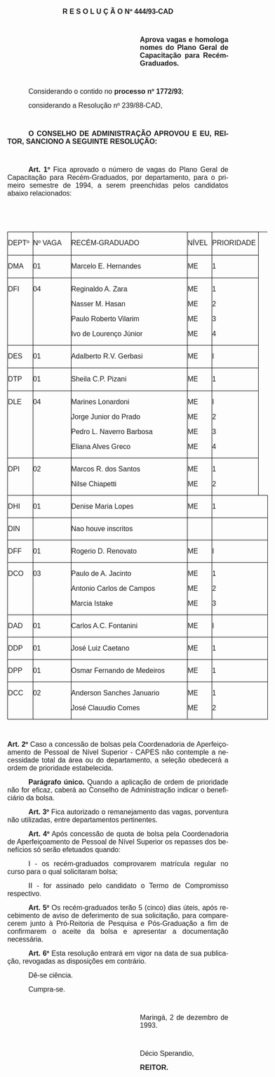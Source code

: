 <body lang=PT-BR style='tab-interval:36.0pt'>

<div class=Section1>

<p class=MsoNormal align=center style='text-align:center'><b style='mso-bidi-font-weight:
normal'><span style='font-size:12.0pt;mso-bidi-font-size:10.0pt;font-family:
Arial'>R E S O L U Ç Ã O Nº 444/93-CAD<o:p></o:p></span></b></p>

<p class=MsoNormal style='text-align:justify'><span style='font-size:12.0pt;
font-family:Arial'><o:p>&nbsp;</o:p></span></p>

<p class=MsoNormal style='margin-left:8.0cm;text-align:justify'><b
style='mso-bidi-font-weight:normal'><span style='font-size:12.0pt;font-family:
Arial'>Aprova vagas e homologa nomes do Plano Geral de Capacitação para Recém-Graduados.<o:p></o:p></span></b></p>

<p class=MsoNormal style='text-align:justify'><span style='font-size:12.0pt;
font-family:Arial'><o:p>&nbsp;</o:p></span></p>

<p class=MsoNormal style='text-align:justify;text-indent:36.0pt'><span
style='font-size:12.0pt;font-family:Arial'>Considerando o contido no <b
style='mso-bidi-font-weight:normal'>processo nº 1772/93</b>; <o:p></o:p></span></p>

<p class=MsoNormal style='text-align:justify;text-indent:36.0pt'><span
style='font-size:12.0pt;font-family:Arial'>considerando a Resolução nº
239/88-CAD,<o:p></o:p></span></p>

<p class=MsoNormal style='text-align:justify'><span style='font-size:12.0pt;
font-family:Arial'><o:p>&nbsp;</o:p></span></p>

<p class=MsoNormal style='text-align:justify;text-indent:36.0pt'><b
style='mso-bidi-font-weight:normal'><span style='font-size:12.0pt;font-family:
Arial'>O CONSELHO DE ADMINISTRAÇÃO APROVOU E EU, REITOR, SANCIONO A SEGUINTE
RESOLUÇÃO:<o:p></o:p></span></b></p>

<p class=MsoNormal style='text-align:justify'><span style='font-size:12.0pt;
font-family:Arial'><o:p>&nbsp;</o:p></span></p>

<p class=MsoNormal style='text-align:justify;text-indent:36.0pt'><b
style='mso-bidi-font-weight:normal'><span style='font-size:12.0pt;font-family:
Arial'>Art. 1º</span></b><span style='font-size:12.0pt;font-family:Arial'> Fica
aprovado o número de vagas do Plano Geral de Capacitação para Recém-Graduados,
por departamento, para o primeiro semestre de 1994, a serem preenchidas pelos
candidatos abaixo relacionados:<o:p></o:p></span></p>

<p class=MsoNormal><o:p>&nbsp;</o:p></p>

<p class=MsoNormal><o:p>&nbsp;</o:p></p>

<table class=MsoNormalTable border=0 cellspacing=0 cellpadding=0 width=593
 style='width:444.9pt;margin-left:.25pt;border-collapse:collapse;mso-padding-alt:
 0cm 0cm 0cm 0cm'>
 <tr style='mso-yfti-irow:0;mso-yfti-firstrow:yes;mso-row-margin-right:1.75pt'>
  <td width=57 valign=top style='width:42.55pt;border:solid windowtext 1.0pt;
  mso-border-alt:solid windowtext .5pt;padding:0cm 0cm 0cm 0cm'>
  <p class=MsoNormal style='text-align:justify'><span style='font-size:12.0pt;
  font-family:Arial'>DEPTº<o:p></o:p></span></p>
  </td>
  <td width=89 valign=top style='width:66.7pt;border:solid windowtext 1.0pt;
  border-left:none;mso-border-left-alt:solid windowtext .5pt;mso-border-alt:
  solid windowtext .5pt;padding:0cm 0cm 0cm 0cm'>
  <p class=MsoNormal style='text-align:justify'><span style='font-size:12.0pt;
  font-family:Arial'>Nº VAGA<o:p></o:p></span></p>
  </td>
  <td width=280 valign=top style='width:209.7pt;border:solid windowtext 1.0pt;
  border-left:none;mso-border-left-alt:solid windowtext .5pt;mso-border-alt:
  solid windowtext .5pt;padding:0cm 0cm 0cm 0cm'>
  <p class=MsoNormal style='text-align:justify'><span style='font-size:12.0pt;
  font-family:Arial'>RECÉM-GRADUADO<o:p></o:p></span></p>
  </td>
  <td width=57 valign=top style='width:42.55pt;border:solid windowtext 1.0pt;
  border-left:none;mso-border-left-alt:solid windowtext .5pt;mso-border-alt:
  solid windowtext .5pt;padding:0cm 0cm 0cm 0cm'>
  <p class=MsoNormal style='text-align:justify'><span style='font-size:12.0pt;
  font-family:Arial'>NÍVEL<o:p></o:p></span></p>
  </td>
  <td width=109 valign=top style='width:81.65pt;border:solid windowtext 1.0pt;
  border-left:none;mso-border-left-alt:solid windowtext .5pt;mso-border-alt:
  solid windowtext .5pt;padding:0cm 0cm 0cm 0cm'>
  <p class=MsoNormal style='text-align:justify'><span style='font-size:12.0pt;
  font-family:Arial'>PRIORIDADE<o:p></o:p></span></p>
  </td>
  <td style='mso-cell-special:placeholder;border:none;padding:0cm 0cm 0cm 0cm'
  width=2><p class='MsoNormal'>&nbsp;</td>
 </tr>
 <tr style='mso-yfti-irow:1;mso-row-margin-right:1.75pt'>
  <td width=57 valign=top style='width:42.55pt;border:solid windowtext 1.0pt;
  border-top:none;mso-border-top-alt:solid windowtext .5pt;mso-border-alt:solid windowtext .5pt;
  padding:0cm 0cm 0cm 0cm'>
  <p class=MsoNormal style='text-align:justify'><span style='font-size:12.0pt;
  font-family:Arial'>DMA<o:p></o:p></span></p>
  </td>
  <td width=89 valign=top style='width:66.7pt;border-top:none;border-left:none;
  border-bottom:solid windowtext 1.0pt;border-right:solid windowtext 1.0pt;
  mso-border-top-alt:solid windowtext .5pt;mso-border-left-alt:solid windowtext .5pt;
  mso-border-alt:solid windowtext .5pt;padding:0cm 0cm 0cm 0cm'>
  <p class=MsoNormal style='text-align:justify'><span style='font-size:12.0pt;
  font-family:Arial'>01<o:p></o:p></span></p>
  </td>
  <td width=280 valign=top style='width:209.7pt;border-top:none;border-left:
  none;border-bottom:solid windowtext 1.0pt;border-right:solid windowtext 1.0pt;
  mso-border-top-alt:solid windowtext .5pt;mso-border-left-alt:solid windowtext .5pt;
  mso-border-alt:solid windowtext .5pt;padding:0cm 0cm 0cm 0cm'>
  <p class=MsoNormal style='text-align:justify'><span style='font-size:12.0pt;
  font-family:Arial'>Marcelo E. Hernandes<o:p></o:p></span></p>
  </td>
  <td width=57 valign=top style='width:42.55pt;border-top:none;border-left:
  none;border-bottom:solid windowtext 1.0pt;border-right:solid windowtext 1.0pt;
  mso-border-top-alt:solid windowtext .5pt;mso-border-left-alt:solid windowtext .5pt;
  mso-border-alt:solid windowtext .5pt;padding:0cm 0cm 0cm 0cm'>
  <p class=MsoNormal style='text-align:justify'><span style='font-size:12.0pt;
  font-family:Arial'>ME<o:p></o:p></span></p>
  </td>
  <td width=109 valign=top style='width:81.65pt;border-top:none;border-left:
  none;border-bottom:solid windowtext 1.0pt;border-right:solid windowtext 1.0pt;
  mso-border-top-alt:solid windowtext .5pt;mso-border-left-alt:solid windowtext .5pt;
  mso-border-alt:solid windowtext .5pt;padding:0cm 0cm 0cm 0cm'>
  <p class=MsoNormal style='text-align:justify'><span style='font-size:12.0pt;
  font-family:Arial'>1<o:p></o:p></span></p>
  </td>
  <td style='mso-cell-special:placeholder;border:none;padding:0cm 0cm 0cm 0cm'
  width=2><p class='MsoNormal'>&nbsp;</td>
 </tr>
 <tr style='mso-yfti-irow:2;mso-row-margin-right:1.75pt'>
  <td width=57 valign=top style='width:42.55pt;border:solid windowtext 1.0pt;
  border-top:none;mso-border-top-alt:solid windowtext .5pt;mso-border-alt:solid windowtext .5pt;
  padding:0cm 0cm 0cm 0cm'>
  <p class=MsoNormal style='text-align:justify'><span style='font-size:12.0pt;
  font-family:Arial'>DFI<o:p></o:p></span></p>
  </td>
  <td width=89 valign=top style='width:66.7pt;border-top:none;border-left:none;
  border-bottom:solid windowtext 1.0pt;border-right:solid windowtext 1.0pt;
  mso-border-top-alt:solid windowtext .5pt;mso-border-left-alt:solid windowtext .5pt;
  mso-border-alt:solid windowtext .5pt;padding:0cm 0cm 0cm 0cm'>
  <p class=MsoNormal style='text-align:justify'><span style='font-size:12.0pt;
  font-family:Arial'>04<o:p></o:p></span></p>
  </td>
  <td width=280 valign=top style='width:209.7pt;border-top:none;border-left:
  none;border-bottom:solid windowtext 1.0pt;border-right:solid windowtext 1.0pt;
  mso-border-top-alt:solid windowtext .5pt;mso-border-left-alt:solid windowtext .5pt;
  mso-border-alt:solid windowtext .5pt;padding:0cm 0cm 0cm 0cm'>
  <p class=MsoNormal style='text-align:justify'><span style='font-size:12.0pt;
  font-family:Arial'>Reginaldo A. Zara<o:p></o:p></span></p>
  <p class=MsoNormal style='text-align:justify'><span style='font-size:12.0pt;
  font-family:Arial'>Nasser M. Hasan<o:p></o:p></span></p>
  <p class=MsoNormal style='text-align:justify'><span style='font-size:12.0pt;
  font-family:Arial'>Paulo Roberto Vilarim<o:p></o:p></span></p>
  <p class=MsoNormal style='text-align:justify'><span style='font-size:12.0pt;
  font-family:Arial'>Ivo de Lourenço Júnior<o:p></o:p></span></p>
  </td>
  <td width=57 valign=top style='width:42.55pt;border-top:none;border-left:
  none;border-bottom:solid windowtext 1.0pt;border-right:solid windowtext 1.0pt;
  mso-border-top-alt:solid windowtext .5pt;mso-border-left-alt:solid windowtext .5pt;
  mso-border-alt:solid windowtext .5pt;padding:0cm 0cm 0cm 0cm'>
  <p class=MsoNormal style='text-align:justify'><span style='font-size:12.0pt;
  font-family:Arial'>ME<o:p></o:p></span></p>
  <p class=MsoNormal style='text-align:justify'><span style='font-size:12.0pt;
  font-family:Arial'>ME<o:p></o:p></span></p>
  <p class=MsoNormal style='text-align:justify'><span style='font-size:12.0pt;
  font-family:Arial'>ME<o:p></o:p></span></p>
  <p class=MsoNormal style='text-align:justify'><span style='font-size:12.0pt;
  font-family:Arial'>ME<o:p></o:p></span></p>
  </td>
  <td width=109 valign=top style='width:81.65pt;border-top:none;border-left:
  none;border-bottom:solid windowtext 1.0pt;border-right:solid windowtext 1.0pt;
  mso-border-top-alt:solid windowtext .5pt;mso-border-left-alt:solid windowtext .5pt;
  mso-border-alt:solid windowtext .5pt;padding:0cm 0cm 0cm 0cm'>
  <p class=MsoNormal style='text-align:justify'><span style='font-size:12.0pt;
  font-family:Arial'>1<o:p></o:p></span></p>
  <p class=MsoNormal style='text-align:justify'><span style='font-size:12.0pt;
  font-family:Arial'>2<o:p></o:p></span></p>
  <p class=MsoNormal style='text-align:justify'><span style='font-size:12.0pt;
  font-family:Arial'>3<o:p></o:p></span></p>
  <p class=MsoNormal style='text-align:justify'><span style='font-size:12.0pt;
  font-family:Arial'>4<o:p></o:p></span></p>
  </td>
  <td style='mso-cell-special:placeholder;border:none;padding:0cm 0cm 0cm 0cm'
  width=2><p class='MsoNormal'>&nbsp;</td>
 </tr>
 <tr style='mso-yfti-irow:3;mso-row-margin-right:1.75pt'>
  <td width=57 valign=top style='width:42.55pt;border:solid windowtext 1.0pt;
  border-top:none;mso-border-top-alt:solid windowtext .5pt;mso-border-alt:solid windowtext .5pt;
  padding:0cm 0cm 0cm 0cm'>
  <p class=MsoNormal style='text-align:justify'><span style='font-size:12.0pt;
  font-family:Arial'>DES<o:p></o:p></span></p>
  </td>
  <td width=89 valign=top style='width:66.7pt;border-top:none;border-left:none;
  border-bottom:solid windowtext 1.0pt;border-right:solid windowtext 1.0pt;
  mso-border-top-alt:solid windowtext .5pt;mso-border-left-alt:solid windowtext .5pt;
  mso-border-alt:solid windowtext .5pt;padding:0cm 0cm 0cm 0cm'>
  <p class=MsoNormal style='text-align:justify'><span style='font-size:12.0pt;
  font-family:Arial'>01<o:p></o:p></span></p>
  </td>
  <td width=280 valign=top style='width:209.7pt;border-top:none;border-left:
  none;border-bottom:solid windowtext 1.0pt;border-right:solid windowtext 1.0pt;
  mso-border-top-alt:solid windowtext .5pt;mso-border-left-alt:solid windowtext .5pt;
  mso-border-alt:solid windowtext .5pt;padding:0cm 0cm 0cm 0cm'>
  <p class=MsoNormal style='text-align:justify'><span style='font-size:12.0pt;
  font-family:Arial'>Adalberto R.V. Gerbasi<o:p></o:p></span></p>
  </td>
  <td width=57 valign=top style='width:42.55pt;border-top:none;border-left:
  none;border-bottom:solid windowtext 1.0pt;border-right:solid windowtext 1.0pt;
  mso-border-top-alt:solid windowtext .5pt;mso-border-left-alt:solid windowtext .5pt;
  mso-border-alt:solid windowtext .5pt;padding:0cm 0cm 0cm 0cm'>
  <p class=MsoNormal style='text-align:justify'><span style='font-size:12.0pt;
  font-family:Arial'>ME<o:p></o:p></span></p>
  </td>
  <td width=109 valign=top style='width:81.65pt;border-top:none;border-left:
  none;border-bottom:solid windowtext 1.0pt;border-right:solid windowtext 1.0pt;
  mso-border-top-alt:solid windowtext .5pt;mso-border-left-alt:solid windowtext .5pt;
  mso-border-alt:solid windowtext .5pt;padding:0cm 0cm 0cm 0cm'>
  <p class=MsoNormal style='text-align:justify'><span style='font-size:12.0pt;
  font-family:Arial'>I<o:p></o:p></span></p>
  </td>
  <td style='mso-cell-special:placeholder;border:none;padding:0cm 0cm 0cm 0cm'
  width=2><p class='MsoNormal'>&nbsp;</td>
 </tr>
 <tr style='mso-yfti-irow:4;mso-row-margin-right:1.75pt'>
  <td width=57 valign=top style='width:42.55pt;border:solid windowtext 1.0pt;
  border-top:none;mso-border-top-alt:solid windowtext .5pt;mso-border-alt:solid windowtext .5pt;
  padding:0cm 0cm 0cm 0cm'>
  <p class=MsoNormal style='text-align:justify'><span style='font-size:12.0pt;
  font-family:Arial'>DTP<o:p></o:p></span></p>
  </td>
  <td width=89 valign=top style='width:66.7pt;border-top:none;border-left:none;
  border-bottom:solid windowtext 1.0pt;border-right:solid windowtext 1.0pt;
  mso-border-top-alt:solid windowtext .5pt;mso-border-left-alt:solid windowtext .5pt;
  mso-border-alt:solid windowtext .5pt;padding:0cm 0cm 0cm 0cm'>
  <p class=MsoNormal style='text-align:justify'><span style='font-size:12.0pt;
  font-family:Arial'>01<o:p></o:p></span></p>
  </td>
  <td width=280 valign=top style='width:209.7pt;border-top:none;border-left:
  none;border-bottom:solid windowtext 1.0pt;border-right:solid windowtext 1.0pt;
  mso-border-top-alt:solid windowtext .5pt;mso-border-left-alt:solid windowtext .5pt;
  mso-border-alt:solid windowtext .5pt;padding:0cm 0cm 0cm 0cm'>
  <p class=MsoNormal style='text-align:justify'><span style='font-size:12.0pt;
  font-family:Arial'>Sheila C.P. Pizani<o:p></o:p></span></p>
  </td>
  <td width=57 valign=top style='width:42.55pt;border-top:none;border-left:
  none;border-bottom:solid windowtext 1.0pt;border-right:solid windowtext 1.0pt;
  mso-border-top-alt:solid windowtext .5pt;mso-border-left-alt:solid windowtext .5pt;
  mso-border-alt:solid windowtext .5pt;padding:0cm 0cm 0cm 0cm'>
  <p class=MsoNormal style='text-align:justify'><span style='font-size:12.0pt;
  font-family:Arial'>ME<o:p></o:p></span></p>
  </td>
  <td width=109 valign=top style='width:81.65pt;border-top:none;border-left:
  none;border-bottom:solid windowtext 1.0pt;border-right:solid windowtext 1.0pt;
  mso-border-top-alt:solid windowtext .5pt;mso-border-left-alt:solid windowtext .5pt;
  mso-border-alt:solid windowtext .5pt;padding:0cm 0cm 0cm 0cm'>
  <p class=MsoNormal style='text-align:justify'><span style='font-size:12.0pt;
  font-family:Arial'>1<o:p></o:p></span></p>
  </td>
  <td style='mso-cell-special:placeholder;border:none;padding:0cm 0cm 0cm 0cm'
  width=2><p class='MsoNormal'>&nbsp;</td>
 </tr>
 <tr style='mso-yfti-irow:5;mso-row-margin-right:1.75pt'>
  <td width=57 valign=top style='width:42.55pt;border:solid windowtext 1.0pt;
  border-top:none;mso-border-top-alt:solid windowtext .5pt;mso-border-alt:solid windowtext .5pt;
  padding:0cm 0cm 0cm 0cm'>
  <p class=MsoNormal style='text-align:justify'><span style='font-size:12.0pt;
  font-family:Arial'>DLE<o:p></o:p></span></p>
  </td>
  <td width=89 valign=top style='width:66.7pt;border-top:none;border-left:none;
  border-bottom:solid windowtext 1.0pt;border-right:solid windowtext 1.0pt;
  mso-border-top-alt:solid windowtext .5pt;mso-border-left-alt:solid windowtext .5pt;
  mso-border-alt:solid windowtext .5pt;padding:0cm 0cm 0cm 0cm'>
  <p class=MsoNormal style='text-align:justify'><span style='font-size:12.0pt;
  font-family:Arial'>04<o:p></o:p></span></p>
  </td>
  <td width=280 valign=top style='width:209.7pt;border-top:none;border-left:
  none;border-bottom:solid windowtext 1.0pt;border-right:solid windowtext 1.0pt;
  mso-border-top-alt:solid windowtext .5pt;mso-border-left-alt:solid windowtext .5pt;
  mso-border-alt:solid windowtext .5pt;padding:0cm 0cm 0cm 0cm'>
  <p class=MsoNormal style='text-align:justify'><span style='font-size:12.0pt;
  font-family:Arial'>Marines Lonardoni<o:p></o:p></span></p>
  <p class=MsoNormal style='text-align:justify'><span style='font-size:12.0pt;
  font-family:Arial'>Jorge Junior do Prado<o:p></o:p></span></p>
  <p class=MsoNormal style='text-align:justify'><span style='font-size:12.0pt;
  font-family:Arial'>Pedro L. Naverro Barbosa<o:p></o:p></span></p>
  <p class=MsoNormal style='text-align:justify'><span style='font-size:12.0pt;
  font-family:Arial'>Eliana Alves Greco<o:p></o:p></span></p>
  </td>
  <td width=57 valign=top style='width:42.55pt;border-top:none;border-left:
  none;border-bottom:solid windowtext 1.0pt;border-right:solid windowtext 1.0pt;
  mso-border-top-alt:solid windowtext .5pt;mso-border-left-alt:solid windowtext .5pt;
  mso-border-alt:solid windowtext .5pt;padding:0cm 0cm 0cm 0cm'>
  <p class=MsoNormal style='text-align:justify'><span style='font-size:12.0pt;
  font-family:Arial'>ME<o:p></o:p></span></p>
  <p class=MsoNormal style='text-align:justify'><span style='font-size:12.0pt;
  font-family:Arial'>ME<o:p></o:p></span></p>
  <p class=MsoNormal style='text-align:justify'><span style='font-size:12.0pt;
  font-family:Arial'>ME<o:p></o:p></span></p>
  <p class=MsoNormal style='text-align:justify'><span style='font-size:12.0pt;
  font-family:Arial'>ME<o:p></o:p></span></p>
  </td>
  <td width=109 valign=top style='width:81.65pt;border-top:none;border-left:
  none;border-bottom:solid windowtext 1.0pt;border-right:solid windowtext 1.0pt;
  mso-border-top-alt:solid windowtext .5pt;mso-border-left-alt:solid windowtext .5pt;
  mso-border-alt:solid windowtext .5pt;padding:0cm 0cm 0cm 0cm'>
  <p class=MsoNormal style='text-align:justify'><span style='font-size:12.0pt;
  font-family:Arial'>I<o:p></o:p></span></p>
  <p class=MsoNormal style='text-align:justify'><span style='font-size:12.0pt;
  font-family:Arial'>2<o:p></o:p></span></p>
  <p class=MsoNormal style='text-align:justify'><span style='font-size:12.0pt;
  font-family:Arial'>3<o:p></o:p></span></p>
  <p class=MsoNormal style='text-align:justify'><span style='font-size:12.0pt;
  font-family:Arial'>4<o:p></o:p></span></p>
  </td>
  <td style='mso-cell-special:placeholder;border:none;padding:0cm 0cm 0cm 0cm'
  width=2><p class='MsoNormal'>&nbsp;</td>
 </tr>
 <tr style='mso-yfti-irow:6;mso-row-margin-right:1.75pt'>
  <td width=57 valign=top style='width:42.55pt;border:solid windowtext 1.0pt;
  border-top:none;mso-border-top-alt:solid windowtext .5pt;mso-border-alt:solid windowtext .5pt;
  padding:0cm 0cm 0cm 0cm'>
  <p class=MsoNormal style='text-align:justify'><span style='font-size:12.0pt;
  font-family:Arial'>DPI<o:p></o:p></span></p>
  </td>
  <td width=89 valign=top style='width:66.7pt;border-top:none;border-left:none;
  border-bottom:solid windowtext 1.0pt;border-right:solid windowtext 1.0pt;
  mso-border-top-alt:solid windowtext .5pt;mso-border-left-alt:solid windowtext .5pt;
  mso-border-alt:solid windowtext .5pt;padding:0cm 0cm 0cm 0cm'>
  <p class=MsoNormal style='text-align:justify'><span style='font-size:12.0pt;
  font-family:Arial'>02<o:p></o:p></span></p>
  </td>
  <td width=280 valign=top style='width:209.7pt;border-top:none;border-left:
  none;border-bottom:solid windowtext 1.0pt;border-right:solid windowtext 1.0pt;
  mso-border-top-alt:solid windowtext .5pt;mso-border-left-alt:solid windowtext .5pt;
  mso-border-alt:solid windowtext .5pt;padding:0cm 0cm 0cm 0cm'>
  <p class=MsoNormal style='text-align:justify'><span style='font-size:12.0pt;
  font-family:Arial'>Marcos R. dos Santos<o:p></o:p></span></p>
  <p class=MsoNormal style='text-align:justify'><span style='font-size:12.0pt;
  font-family:Arial'>Nilse Chiapetti<o:p></o:p></span></p>
  </td>
  <td width=57 valign=top style='width:42.55pt;border-top:none;border-left:
  none;border-bottom:solid windowtext 1.0pt;border-right:solid windowtext 1.0pt;
  mso-border-top-alt:solid windowtext .5pt;mso-border-left-alt:solid windowtext .5pt;
  mso-border-alt:solid windowtext .5pt;padding:0cm 0cm 0cm 0cm'>
  <p class=MsoNormal style='text-align:justify'><span style='font-size:12.0pt;
  font-family:Arial'>ME<o:p></o:p></span></p>
  <p class=MsoNormal style='text-align:justify'><span style='font-size:12.0pt;
  font-family:Arial'>ME<o:p></o:p></span></p>
  </td>
  <td width=109 valign=top style='width:81.65pt;border-top:none;border-left:
  none;border-bottom:solid windowtext 1.0pt;border-right:solid windowtext 1.0pt;
  mso-border-top-alt:solid windowtext .5pt;mso-border-left-alt:solid windowtext .5pt;
  mso-border-alt:solid windowtext .5pt;padding:0cm 0cm 0cm 0cm'>
  <p class=MsoNormal style='text-align:justify'><span style='font-size:12.0pt;
  font-family:Arial'>1<o:p></o:p></span></p>
  <p class=MsoNormal style='text-align:justify'><span style='font-size:12.0pt;
  font-family:Arial'>2<o:p></o:p></span></p>
  </td>
  <td style='mso-cell-special:placeholder;border:none;border-bottom:solid windowtext 1.0pt'
  width=2><p class='MsoNormal'>&nbsp;</td>
 </tr>
 <tr style='mso-yfti-irow:7'>
  <td width=57 valign=top style='width:42.55pt;border:solid windowtext 1.0pt;
  border-top:none;mso-border-top-alt:solid windowtext .5pt;mso-border-alt:solid windowtext .5pt;
  padding:0cm 0cm 0cm 0cm'>
  <p class=MsoNormal style='text-align:justify'><span style='font-size:12.0pt;
  font-family:Arial'>DHI<o:p></o:p></span></p>
  </td>
  <td width=89 valign=top style='width:66.7pt;border-top:none;border-left:none;
  border-bottom:solid windowtext 1.0pt;border-right:solid windowtext 1.0pt;
  mso-border-top-alt:solid windowtext .5pt;mso-border-left-alt:solid windowtext .5pt;
  mso-border-alt:solid windowtext .5pt;padding:0cm 0cm 0cm 0cm'>
  <p class=MsoNormal style='text-align:justify'><span style='font-size:12.0pt;
  font-family:Arial'>01<o:p></o:p></span></p>
  </td>
  <td width=280 valign=top style='width:209.7pt;border-top:none;border-left:
  none;border-bottom:solid windowtext 1.0pt;border-right:solid windowtext 1.0pt;
  mso-border-top-alt:solid windowtext .5pt;mso-border-left-alt:solid windowtext .5pt;
  mso-border-alt:solid windowtext .5pt;padding:0cm 0cm 0cm 0cm'>
  <p class=MsoNormal style='text-align:justify'><span style='font-size:12.0pt;
  font-family:Arial'>Denise Maria Lopes<o:p></o:p></span></p>
  </td>
  <td width=57 valign=top style='width:42.55pt;border-top:none;border-left:
  none;border-bottom:solid windowtext 1.0pt;border-right:solid windowtext 1.0pt;
  mso-border-top-alt:solid windowtext .5pt;mso-border-left-alt:solid windowtext .5pt;
  mso-border-alt:solid windowtext .5pt;padding:0cm 0cm 0cm 0cm'>
  <p class=MsoNormal style='text-align:justify'><span style='font-size:12.0pt;
  font-family:Arial'>ME<o:p></o:p></span></p>
  </td>
  <td width=111 colspan=2 valign=top style='width:83.4pt;border-top:none;
  border-left:none;border-bottom:solid windowtext 1.0pt;border-right:solid windowtext 1.0pt;
  mso-border-top-alt:solid windowtext .5pt;mso-border-left-alt:solid windowtext .5pt;
  mso-border-alt:solid windowtext .5pt;padding:0cm 0cm 0cm 0cm'>
  <p class=MsoNormal style='text-align:justify'><span style='font-size:12.0pt;
  font-family:Arial'>1<o:p></o:p></span></p>
  </td>
 </tr>
 <tr style='mso-yfti-irow:8'>
  <td width=57 valign=top style='width:42.55pt;border:solid windowtext 1.0pt;
  border-top:none;mso-border-top-alt:solid windowtext .5pt;mso-border-alt:solid windowtext .5pt;
  padding:0cm 0cm 0cm 0cm'>
  <p class=MsoNormal style='text-align:justify'><span style='font-size:12.0pt;
  font-family:Arial'>DIN<o:p></o:p></span></p>
  </td>
  <td width=89 valign=top style='width:66.7pt;border-top:none;border-left:none;
  border-bottom:solid windowtext 1.0pt;border-right:solid windowtext 1.0pt;
  mso-border-top-alt:solid windowtext .5pt;mso-border-left-alt:solid windowtext .5pt;
  mso-border-alt:solid windowtext .5pt;padding:0cm 0cm 0cm 0cm'>
  <p class=MsoNormal style='text-align:justify'><span style='font-size:12.0pt;
  font-family:Arial'><o:p>&nbsp;</o:p></span></p>
  </td>
  <td width=280 valign=top style='width:209.7pt;border-top:none;border-left:
  none;border-bottom:solid windowtext 1.0pt;border-right:solid windowtext 1.0pt;
  mso-border-top-alt:solid windowtext .5pt;mso-border-left-alt:solid windowtext .5pt;
  mso-border-alt:solid windowtext .5pt;padding:0cm 0cm 0cm 0cm'>
  <p class=MsoNormal style='text-align:justify'><span style='font-size:12.0pt;
  font-family:Arial'>Nao houve inscritos<o:p></o:p></span></p>
  </td>
  <td width=57 valign=top style='width:42.55pt;border-top:none;border-left:
  none;border-bottom:solid windowtext 1.0pt;border-right:solid windowtext 1.0pt;
  mso-border-top-alt:solid windowtext .5pt;mso-border-left-alt:solid windowtext .5pt;
  mso-border-alt:solid windowtext .5pt;padding:0cm 0cm 0cm 0cm'>
  <p class=MsoNormal style='text-align:justify'><span style='font-size:12.0pt;
  font-family:Arial'><o:p>&nbsp;</o:p></span></p>
  </td>
  <td width=111 colspan=2 valign=top style='width:83.4pt;border-top:none;
  border-left:none;border-bottom:solid windowtext 1.0pt;border-right:solid windowtext 1.0pt;
  mso-border-top-alt:solid windowtext .5pt;mso-border-left-alt:solid windowtext .5pt;
  mso-border-alt:solid windowtext .5pt;padding:0cm 0cm 0cm 0cm'>
  <p class=MsoNormal style='text-align:justify'><span style='font-size:12.0pt;
  font-family:Arial'><o:p>&nbsp;</o:p></span></p>
  </td>
 </tr>
 <tr style='mso-yfti-irow:9'>
  <td width=57 valign=top style='width:42.55pt;border:solid windowtext 1.0pt;
  border-top:none;mso-border-top-alt:solid windowtext .5pt;mso-border-alt:solid windowtext .5pt;
  padding:0cm 0cm 0cm 0cm'>
  <p class=MsoNormal style='text-align:justify'><span style='font-size:12.0pt;
  font-family:Arial'>DFF<o:p></o:p></span></p>
  </td>
  <td width=89 valign=top style='width:66.7pt;border-top:none;border-left:none;
  border-bottom:solid windowtext 1.0pt;border-right:solid windowtext 1.0pt;
  mso-border-top-alt:solid windowtext .5pt;mso-border-left-alt:solid windowtext .5pt;
  mso-border-alt:solid windowtext .5pt;padding:0cm 0cm 0cm 0cm'>
  <p class=MsoNormal style='text-align:justify'><span style='font-size:12.0pt;
  font-family:Arial'>01<o:p></o:p></span></p>
  </td>
  <td width=280 valign=top style='width:209.7pt;border-top:none;border-left:
  none;border-bottom:solid windowtext 1.0pt;border-right:solid windowtext 1.0pt;
  mso-border-top-alt:solid windowtext .5pt;mso-border-left-alt:solid windowtext .5pt;
  mso-border-alt:solid windowtext .5pt;padding:0cm 0cm 0cm 0cm'>
  <p class=MsoNormal style='text-align:justify'><span style='font-size:12.0pt;
  font-family:Arial'>Rogerio D. Renovato<o:p></o:p></span></p>
  </td>
  <td width=57 valign=top style='width:42.55pt;border-top:none;border-left:
  none;border-bottom:solid windowtext 1.0pt;border-right:solid windowtext 1.0pt;
  mso-border-top-alt:solid windowtext .5pt;mso-border-left-alt:solid windowtext .5pt;
  mso-border-alt:solid windowtext .5pt;padding:0cm 0cm 0cm 0cm'>
  <p class=MsoNormal style='text-align:justify'><span style='font-size:12.0pt;
  font-family:Arial'>ME<o:p></o:p></span></p>
  </td>
  <td width=111 colspan=2 valign=top style='width:83.4pt;border-top:none;
  border-left:none;border-bottom:solid windowtext 1.0pt;border-right:solid windowtext 1.0pt;
  mso-border-top-alt:solid windowtext .5pt;mso-border-left-alt:solid windowtext .5pt;
  mso-border-alt:solid windowtext .5pt;padding:0cm 0cm 0cm 0cm'>
  <p class=MsoNormal style='text-align:justify'><span style='font-size:12.0pt;
  font-family:Arial'>I<o:p></o:p></span></p>
  </td>
 </tr>
 <tr style='mso-yfti-irow:10'>
  <td width=57 valign=top style='width:42.55pt;border:solid windowtext 1.0pt;
  border-top:none;mso-border-top-alt:solid windowtext .5pt;mso-border-alt:solid windowtext .5pt;
  padding:0cm 0cm 0cm 0cm'>
  <p class=MsoNormal style='text-align:justify'><span style='font-size:12.0pt;
  font-family:Arial'>DCO<o:p></o:p></span></p>
  </td>
  <td width=89 valign=top style='width:66.7pt;border-top:none;border-left:none;
  border-bottom:solid windowtext 1.0pt;border-right:solid windowtext 1.0pt;
  mso-border-top-alt:solid windowtext .5pt;mso-border-left-alt:solid windowtext .5pt;
  mso-border-alt:solid windowtext .5pt;padding:0cm 0cm 0cm 0cm'>
  <p class=MsoNormal style='text-align:justify'><span style='font-size:12.0pt;
  font-family:Arial'>03<o:p></o:p></span></p>
  </td>
  <td width=280 valign=top style='width:209.7pt;border-top:none;border-left:
  none;border-bottom:solid windowtext 1.0pt;border-right:solid windowtext 1.0pt;
  mso-border-top-alt:solid windowtext .5pt;mso-border-left-alt:solid windowtext .5pt;
  mso-border-alt:solid windowtext .5pt;padding:0cm 0cm 0cm 0cm'>
  <p class=MsoNormal style='text-align:justify'><span style='font-size:12.0pt;
  font-family:Arial'>Paulo de A. Jacinto<o:p></o:p></span></p>
  <p class=MsoNormal style='text-align:justify'><span style='font-size:12.0pt;
  font-family:Arial'>Antonio Carlos de Campos<o:p></o:p></span></p>
  <p class=MsoNormal style='text-align:justify'><span style='font-size:12.0pt;
  font-family:Arial'>Marcia Istake<o:p></o:p></span></p>
  </td>
  <td width=57 valign=top style='width:42.55pt;border-top:none;border-left:
  none;border-bottom:solid windowtext 1.0pt;border-right:solid windowtext 1.0pt;
  mso-border-top-alt:solid windowtext .5pt;mso-border-left-alt:solid windowtext .5pt;
  mso-border-alt:solid windowtext .5pt;padding:0cm 0cm 0cm 0cm'>
  <p class=MsoNormal style='text-align:justify'><span style='font-size:12.0pt;
  font-family:Arial'>ME<o:p></o:p></span></p>
  <p class=MsoNormal style='text-align:justify'><span style='font-size:12.0pt;
  font-family:Arial'>ME<o:p></o:p></span></p>
  <p class=MsoNormal style='text-align:justify'><span style='font-size:12.0pt;
  font-family:Arial'>ME<o:p></o:p></span></p>
  </td>
  <td width=111 colspan=2 valign=top style='width:83.4pt;border-top:none;
  border-left:none;border-bottom:solid windowtext 1.0pt;border-right:solid windowtext 1.0pt;
  mso-border-top-alt:solid windowtext .5pt;mso-border-left-alt:solid windowtext .5pt;
  mso-border-alt:solid windowtext .5pt;padding:0cm 0cm 0cm 0cm'>
  <p class=MsoNormal style='text-align:justify'><span style='font-size:12.0pt;
  font-family:Arial'>1<o:p></o:p></span></p>
  <p class=MsoNormal style='text-align:justify'><span style='font-size:12.0pt;
  font-family:Arial'>2<o:p></o:p></span></p>
  <p class=MsoNormal style='text-align:justify'><span style='font-size:12.0pt;
  font-family:Arial'>3<o:p></o:p></span></p>
  </td>
 </tr>
 <tr style='mso-yfti-irow:11'>
  <td width=57 valign=top style='width:42.55pt;border:solid windowtext 1.0pt;
  border-top:none;mso-border-top-alt:solid windowtext .5pt;mso-border-alt:solid windowtext .5pt;
  padding:0cm 0cm 0cm 0cm'>
  <p class=MsoNormal style='text-align:justify'><span style='font-size:12.0pt;
  font-family:Arial'>DAD<o:p></o:p></span></p>
  </td>
  <td width=89 valign=top style='width:66.7pt;border-top:none;border-left:none;
  border-bottom:solid windowtext 1.0pt;border-right:solid windowtext 1.0pt;
  mso-border-top-alt:solid windowtext .5pt;mso-border-left-alt:solid windowtext .5pt;
  mso-border-alt:solid windowtext .5pt;padding:0cm 0cm 0cm 0cm'>
  <p class=MsoNormal style='text-align:justify'><span style='font-size:12.0pt;
  font-family:Arial'>01<o:p></o:p></span></p>
  </td>
  <td width=280 valign=top style='width:209.7pt;border-top:none;border-left:
  none;border-bottom:solid windowtext 1.0pt;border-right:solid windowtext 1.0pt;
  mso-border-top-alt:solid windowtext .5pt;mso-border-left-alt:solid windowtext .5pt;
  mso-border-alt:solid windowtext .5pt;padding:0cm 0cm 0cm 0cm'>
  <p class=MsoNormal style='text-align:justify'><span style='font-size:12.0pt;
  font-family:Arial'>Carlos A.C. Fontanini<o:p></o:p></span></p>
  </td>
  <td width=57 valign=top style='width:42.55pt;border-top:none;border-left:
  none;border-bottom:solid windowtext 1.0pt;border-right:solid windowtext 1.0pt;
  mso-border-top-alt:solid windowtext .5pt;mso-border-left-alt:solid windowtext .5pt;
  mso-border-alt:solid windowtext .5pt;padding:0cm 0cm 0cm 0cm'>
  <p class=MsoNormal style='text-align:justify'><span style='font-size:12.0pt;
  font-family:Arial'>ME<o:p></o:p></span></p>
  </td>
  <td width=111 colspan=2 valign=top style='width:83.4pt;border-top:none;
  border-left:none;border-bottom:solid windowtext 1.0pt;border-right:solid windowtext 1.0pt;
  mso-border-top-alt:solid windowtext .5pt;mso-border-left-alt:solid windowtext .5pt;
  mso-border-alt:solid windowtext .5pt;padding:0cm 0cm 0cm 0cm'>
  <p class=MsoNormal style='text-align:justify'><span style='font-size:12.0pt;
  font-family:Arial'>I<o:p></o:p></span></p>
  </td>
 </tr>
 <tr style='mso-yfti-irow:12'>
  <td width=57 valign=top style='width:42.55pt;border:solid windowtext 1.0pt;
  border-top:none;mso-border-top-alt:solid windowtext .5pt;mso-border-alt:solid windowtext .5pt;
  padding:0cm 0cm 0cm 0cm'>
  <p class=MsoNormal style='text-align:justify'><span style='font-size:12.0pt;
  font-family:Arial'>DDP<o:p></o:p></span></p>
  </td>
  <td width=89 valign=top style='width:66.7pt;border-top:none;border-left:none;
  border-bottom:solid windowtext 1.0pt;border-right:solid windowtext 1.0pt;
  mso-border-top-alt:solid windowtext .5pt;mso-border-left-alt:solid windowtext .5pt;
  mso-border-alt:solid windowtext .5pt;padding:0cm 0cm 0cm 0cm'>
  <p class=MsoNormal style='text-align:justify'><span style='font-size:12.0pt;
  font-family:Arial'>01<o:p></o:p></span></p>
  </td>
  <td width=280 valign=top style='width:209.7pt;border-top:none;border-left:
  none;border-bottom:solid windowtext 1.0pt;border-right:solid windowtext 1.0pt;
  mso-border-top-alt:solid windowtext .5pt;mso-border-left-alt:solid windowtext .5pt;
  mso-border-alt:solid windowtext .5pt;padding:0cm 0cm 0cm 0cm'>
  <p class=MsoNormal style='text-align:justify'><span style='font-size:12.0pt;
  font-family:Arial'>José Luiz Caetano<o:p></o:p></span></p>
  </td>
  <td width=57 valign=top style='width:42.55pt;border-top:none;border-left:
  none;border-bottom:solid windowtext 1.0pt;border-right:solid windowtext 1.0pt;
  mso-border-top-alt:solid windowtext .5pt;mso-border-left-alt:solid windowtext .5pt;
  mso-border-alt:solid windowtext .5pt;padding:0cm 0cm 0cm 0cm'>
  <p class=MsoNormal style='text-align:justify'><span style='font-size:12.0pt;
  font-family:Arial'>ME<o:p></o:p></span></p>
  </td>
  <td width=111 colspan=2 valign=top style='width:83.4pt;border-top:none;
  border-left:none;border-bottom:solid windowtext 1.0pt;border-right:solid windowtext 1.0pt;
  mso-border-top-alt:solid windowtext .5pt;mso-border-left-alt:solid windowtext .5pt;
  mso-border-alt:solid windowtext .5pt;padding:0cm 0cm 0cm 0cm'>
  <p class=MsoNormal style='text-align:justify'><span style='font-size:12.0pt;
  font-family:Arial'>1<o:p></o:p></span></p>
  </td>
 </tr>
 <tr style='mso-yfti-irow:13'>
  <td width=57 valign=top style='width:42.55pt;border:solid windowtext 1.0pt;
  border-top:none;mso-border-top-alt:solid windowtext .5pt;mso-border-alt:solid windowtext .5pt;
  padding:0cm 0cm 0cm 0cm'>
  <p class=MsoNormal style='text-align:justify'><span style='font-size:12.0pt;
  font-family:Arial'>DPP<o:p></o:p></span></p>
  </td>
  <td width=89 valign=top style='width:66.7pt;border-top:none;border-left:none;
  border-bottom:solid windowtext 1.0pt;border-right:solid windowtext 1.0pt;
  mso-border-top-alt:solid windowtext .5pt;mso-border-left-alt:solid windowtext .5pt;
  mso-border-alt:solid windowtext .5pt;padding:0cm 0cm 0cm 0cm'>
  <p class=MsoNormal style='text-align:justify'><span style='font-size:12.0pt;
  font-family:Arial'>01<o:p></o:p></span></p>
  </td>
  <td width=280 valign=top style='width:209.7pt;border-top:none;border-left:
  none;border-bottom:solid windowtext 1.0pt;border-right:solid windowtext 1.0pt;
  mso-border-top-alt:solid windowtext .5pt;mso-border-left-alt:solid windowtext .5pt;
  mso-border-alt:solid windowtext .5pt;padding:0cm 0cm 0cm 0cm'>
  <p class=MsoNormal style='text-align:justify'><span style='font-size:12.0pt;
  font-family:Arial'>Osmar Fernando de Medeiros<o:p></o:p></span></p>
  </td>
  <td width=57 valign=top style='width:42.55pt;border-top:none;border-left:
  none;border-bottom:solid windowtext 1.0pt;border-right:solid windowtext 1.0pt;
  mso-border-top-alt:solid windowtext .5pt;mso-border-left-alt:solid windowtext .5pt;
  mso-border-alt:solid windowtext .5pt;padding:0cm 0cm 0cm 0cm'>
  <p class=MsoNormal style='text-align:justify'><span style='font-size:12.0pt;
  font-family:Arial'>ME<o:p></o:p></span></p>
  </td>
  <td width=111 colspan=2 valign=top style='width:83.4pt;border-top:none;
  border-left:none;border-bottom:solid windowtext 1.0pt;border-right:solid windowtext 1.0pt;
  mso-border-top-alt:solid windowtext .5pt;mso-border-left-alt:solid windowtext .5pt;
  mso-border-alt:solid windowtext .5pt;padding:0cm 0cm 0cm 0cm'>
  <p class=MsoNormal style='text-align:justify'><span style='font-size:12.0pt;
  font-family:Arial'>1<o:p></o:p></span></p>
  </td>
 </tr>
 <tr style='mso-yfti-irow:14;mso-yfti-lastrow:yes'>
  <td width=57 valign=top style='width:42.55pt;border:solid windowtext 1.0pt;
  border-top:none;mso-border-top-alt:solid windowtext .5pt;mso-border-alt:solid windowtext .5pt;
  padding:0cm 0cm 0cm 0cm'>
  <p class=MsoNormal style='text-align:justify'><span style='font-size:12.0pt;
  font-family:Arial'>DCC<o:p></o:p></span></p>
  </td>
  <td width=89 valign=top style='width:66.7pt;border-top:none;border-left:none;
  border-bottom:solid windowtext 1.0pt;border-right:solid windowtext 1.0pt;
  mso-border-top-alt:solid windowtext .5pt;mso-border-left-alt:solid windowtext .5pt;
  mso-border-alt:solid windowtext .5pt;padding:0cm 0cm 0cm 0cm'>
  <p class=MsoNormal style='text-align:justify'><span style='font-size:12.0pt;
  font-family:Arial'>02<o:p></o:p></span></p>
  </td>
  <td width=280 valign=top style='width:209.7pt;border-top:none;border-left:
  none;border-bottom:solid windowtext 1.0pt;border-right:solid windowtext 1.0pt;
  mso-border-top-alt:solid windowtext .5pt;mso-border-left-alt:solid windowtext .5pt;
  mso-border-alt:solid windowtext .5pt;padding:0cm 0cm 0cm 0cm'>
  <p class=MsoNormal style='text-align:justify'><span style='font-size:12.0pt;
  font-family:Arial'>Anderson Sanches Januario<o:p></o:p></span></p>
  <p class=MsoNormal style='text-align:justify'><span style='font-size:12.0pt;
  font-family:Arial'>José Clauudio Comes<o:p></o:p></span></p>
  </td>
  <td width=57 valign=top style='width:42.55pt;border-top:none;border-left:
  none;border-bottom:solid windowtext 1.0pt;border-right:solid windowtext 1.0pt;
  mso-border-top-alt:solid windowtext .5pt;mso-border-left-alt:solid windowtext .5pt;
  mso-border-alt:solid windowtext .5pt;padding:0cm 0cm 0cm 0cm'>
  <p class=MsoNormal style='text-align:justify'><span style='font-size:12.0pt;
  font-family:Arial'>ME<o:p></o:p></span></p>
  <p class=MsoNormal style='text-align:justify'><span style='font-size:12.0pt;
  font-family:Arial'>ME<o:p></o:p></span></p>
  </td>
  <td width=111 colspan=2 valign=top style='width:83.4pt;border-top:none;
  border-left:none;border-bottom:solid windowtext 1.0pt;border-right:solid windowtext 1.0pt;
  mso-border-top-alt:solid windowtext .5pt;mso-border-left-alt:solid windowtext .5pt;
  mso-border-alt:solid windowtext .5pt;padding:0cm 0cm 0cm 0cm'>
  <p class=MsoNormal style='text-align:justify'><span style='font-size:12.0pt;
  font-family:Arial'>1<o:p></o:p></span></p>
  <p class=MsoNormal style='text-align:justify'><span style='font-size:12.0pt;
  font-family:Arial'>2<o:p></o:p></span></p>
  </td>
 </tr>
</table>

<p class=MsoNormal style='text-align:justify'><span style='font-size:12.0pt;
font-family:Arial'><o:p>&nbsp;</o:p></span></p>

<p class=MsoNormal style='text-align:justify'><b style='mso-bidi-font-weight:
normal'><span style='font-size:12.0pt;font-family:Arial'>Art. 2º</span></b><span
style='font-size:12.0pt;font-family:Arial'> Caso a concessão de bolsas pela
Coordenadoria de Aperfeiçoamento de Pessoal de Nível Superior - CAPES não
contemple a necessidade total da área ou do departamento, a seleção obedecerá a
ordem de prioridade estabelecida.<o:p></o:p></span></p>

<p class=MsoNormal style='text-align:justify;text-indent:36.0pt'><b
style='mso-bidi-font-weight:normal'><span style='font-size:12.0pt;font-family:
Arial'>Parágrafo único.</span></b><span style='font-size:12.0pt;font-family:
Arial'> Quando a aplicação de ordem de prioridade não for eficaz, caberá ao
Conselho de Administração indicar o beneficiário da bolsa.<o:p></o:p></span></p>

<p class=MsoNormal style='text-align:justify;text-indent:36.0pt'><b
style='mso-bidi-font-weight:normal'><span style='font-size:12.0pt;font-family:
Arial'>Art. 3º</span></b><span style='font-size:12.0pt;font-family:Arial'> Fica
autorizado o remanejamento das vagas, porventura não utilizadas, entre
departamentos pertinentes.<o:p></o:p></span></p>

<p class=MsoNormal style='text-align:justify;text-indent:36.0pt'><b
style='mso-bidi-font-weight:normal'><span style='font-size:12.0pt;font-family:
Arial'>Art. 4º</span></b><span style='font-size:12.0pt;font-family:Arial'> Após
concessão de quota de bolsa pela Coordenadoria de Aperfeiçoamento de Pessoal de
Nível Superior os repasses dos benefícios só serão efetuados quando:<o:p></o:p></span></p>

<p class=MsoNormal style='text-align:justify;text-indent:36.0pt'><span
style='font-size:12.0pt;font-family:Arial'>I&nbsp;-&nbsp;os recém-graduados
comprovarem matrícula regular no curso para o qual solicitaram bolsa;<o:p></o:p></span></p>

<p class=MsoNormal style='text-align:justify;text-indent:36.0pt'><span
style='font-size:12.0pt;font-family:Arial'>II&nbsp;-&nbsp;for assinado pelo
candidato o Termo de Compromisso respectivo.<o:p></o:p></span></p>

<p class=MsoNormal style='text-align:justify;text-indent:36.0pt'><b
style='mso-bidi-font-weight:normal'><span style='font-size:12.0pt;font-family:
Arial'>Art. 5º</span></b><span style='font-size:12.0pt;font-family:Arial'> Os
recém-graduados terão 5 (cinco) dias úteis, após recebimento de aviso de
deferimento de sua solicitação, para comparecerem junto à Pró-Reitoria de
Pesquisa e Pós-Graduação a fim de confirmarem o aceite da bolsa e apresentar a
documentação necessária.<o:p></o:p></span></p>

<p class=MsoNormal style='text-align:justify;text-indent:36.0pt'><b
style='mso-bidi-font-weight:normal'><span style='font-size:12.0pt;font-family:
Arial'>Art. 6º</span></b><span style='font-size:12.0pt;font-family:Arial'> Esta
resolução entrará em vigor na data de sua publicação, revogadas as disposições
em contrário.<o:p></o:p></span></p>

<p class=MsoNormal style='text-align:justify;text-indent:36.0pt'><span
style='font-size:12.0pt;font-family:Arial'>Dê-se ciência.<o:p></o:p></span></p>

<p class=MsoNormal style='text-align:justify;text-indent:36.0pt'><span
style='font-size:12.0pt;font-family:Arial'>Cumpra-se.<o:p></o:p></span></p>

<p class=MsoNormal style='text-align:justify'><span style='font-size:12.0pt;
font-family:Arial'><o:p>&nbsp;</o:p></span></p>

<p class=MsoNormal style='margin-left:8.0cm;text-align:justify'><span
style='font-size:12.0pt;font-family:Arial'>Maringá, 2 de dezembro de 1993.<o:p></o:p></span></p>

<p class=MsoNormal style='margin-left:8.0cm;text-align:justify'><span
style='font-size:12.0pt;font-family:Arial'><o:p>&nbsp;</o:p></span></p>

<p class=MsoNormal style='margin-left:8.0cm;text-align:justify'><span
style='font-size:12.0pt;font-family:Arial'>Décio Sperandio,<o:p></o:p></span></p>

<p class=MsoNormal style='margin-left:8.0cm;text-align:justify'><b
style='mso-bidi-font-weight:normal'><span style='font-size:12.0pt;font-family:
Arial'>REITOR.<o:p></o:p></span></b></p>

</div>

</body>
